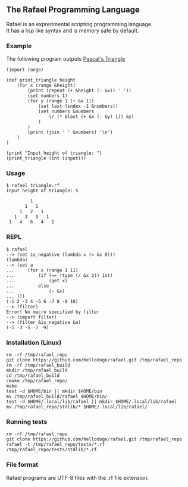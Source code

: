 ## The Rafael Programming Language
Rafael is an exprerimental scripting programming language.\
It has a lisp like syntax and is memory safe by default.

### Example
The following program outputs [Pascal's Triangle](https://en.wikipedia.org/wiki/Pascal%27s_triangle)
```
(import range)

(def print_triangle height
    (for x (range &height)
        (print (repeat (+ &height (- &x)) ' '))
        (set numbers 1)
        (for y (range 1 (+ &x 1))
            (set last (index -1 &numbers))
            (set numbers &numbers
                (/ (* &last (+ &x (- &y) 1)) &y)
            )
        )
        (print (join ' ' &numbers) '\n')
    )
)

(print "Input height of triangle: ")
(print_triangle (int (input)))
```

### Usage
```
$ rafael triangle.rf
Input height of triangle: 5

         1
       1   1
     1   2   1
   1   3   3   1
 1   4   6   4   1
```

### REPL
```
$ rafael
--> (set is_negative (lambda x (< &x 0)))
(lambda)
--> (set a
...     (for x (range 1 11)
...         (if (== (type (/ &x 2)) int)
...             (get x)
...         else
...             (- &x)
... )))
(-1 2 -3 4 -5 6 -7 8 -9 10)
--> (filter)
Error! No macro specified by filter
--> (import filter)
--> (filter &is_negative &a)
(-1 -3 -5 -7 -9)
```

### Installation (Linux)
```
rm -rf /tmp/rafael_repo
git clone https://github.com/hellodoge/rafael.git /tmp/rafael_repo
rm -rf /tmp/rafael_build
mkdir /tmp/rafael_build
cd /tmp/rafael_build
cmake /tmp/rafael_repo/
make
test -d $HOME/bin || mkdir $HOME/bin
mv /tmp/rafael_build/rafael $HOME/bin/
test -d $HOME/.local/lib/rafael || mkdir $HOME/.local/lib/rafael
mv /tmp/rafael_repo/stdlib/* $HOME/.local/lib/rafael/
```

### Running tests
```
rm -rf /tmp/rafael_repo
git clone https://github.com/hellodoge/rafael.git /tmp/rafael_repo
rafael -t /tmp/rafael_repo/tests/*.rf /tmp/rafael_repo/tests/stdlib/*.rf
```

### File format
Rafael programs are UTF-8 files with the .rf file extension.

